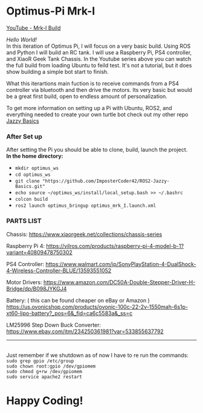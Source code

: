 
# Optimus-Pi Mrk-I

[YouTube - Mrk-I Build](https://www.youtube.com/playlist?list=PLiymVw0QSna0sIXzzXjwf6gSb4iDrXdEi)

*Hello World!*\
In this iteration of Optimus Pi, I will focus on a very basic build.  Using ROS and Python I will build an RC tank.  I will use a Raspberry Pi, PS4 controller, and XiaoR Geek Tank Chassis.  In the Youtube series above you can watch the full build from loading Ubuntu to feild test.  It's not a tutorial, but it does show building a simple bot start to finish.

What this iterartions main fuction is to receive commands from a PS4 controller via bluetooth and then drive the motors.  Its very basic but would be a great first build, open to endless amount of personalization.

To get more information on setting up a Pi with Ubuntu, ROS2, and everything needed to create your own turtle bot check out my other repo [Jazzy Basics](https://github.com/ImposterCoder42/ROS2-Jazzy-Basics)


### After Set up 
After setting the Pi you should be able to clone, build, launch the project.\
**In the home directory:**
- ```mkdir optimus_ws```
- ```cd optimus_ws```
- ```git clone "https://github.com/ImposterCoder42/ROS2-Jazzy-Basics.git"```
- ```echo source ~/optimus_ws/install/local_setup.bash >> ~/.bashrc```
- ```colcon build```
- ```ros2 launch optimus_bringup optimus_mrk_I.launch.xml```

### PARTS LIST
Chassis: 
https://www.xiaorgeek.net/collections/chassis-series

Raspberry Pi 4:
https://vilros.com/products/raspberry-pi-4-model-b-1?variant=40809478750302

PS4 Controller:
https://www.walmart.com/ip/SonyPlayStation-4-DualShock-4-Wireless-Controller-BLUE/13593551052

Motor Drivers:
https://www.amazon.com/DC50A-Double-Stepper-Driver-H-Bridge/dp/B098JYKGJ4

Battery:  ( this can be found cheaper on eBay or Amazon )
https://us.ovonicshop.com/products/ovonic-100c-22-2v-1550mah-6s1p-xt60-lipo-battery?_pos=6&_fid=ca6c5583a&_ss=c

LM25996 Step Down Buck Converter:
https://www.ebay.com/itm/234250361981?var=533855637792

---
\
Just remember if we shutdown as of now I have to re run the commands:\
```sudo grep gpio /etc/group```\
```sudo chown root:gpio /dev/gpiomem```\
```sudo chmod g+rw /dev/gpiomem```\
```sudo service apache2 restart```


# Happy Coding!